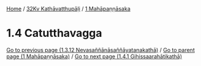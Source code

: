 
[Home](/) / [32Kv Kathāvatthupāḷi](../../32Kv.md) / [1 Mahāpaṇṇāsaka](../1.md)

# 1.4 Catutthavagga


[Go to previous page (1.3.12 Nevasaññānāsaññāyatanakathā)](1.3/1.3.12.md) / [Go to parent page (1 Mahāpaṇṇāsaka)](../1.md) / [Go to next page (1.4.1 Gihissaarahātikathā)](1.4/1.4.1.md)


